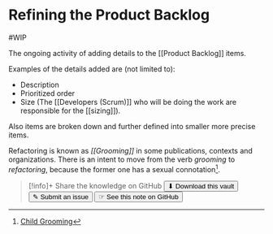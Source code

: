 # Refining the Product Backlog
#WIP 

The ongoing activity of adding details to the [[Product Backlog]] items. 

Examples of the details added are (not limited to):
- Description
- Prioritized order
- Size (The [[Developers (Scrum)]] who will be doing the work are responsible for the [[sizing]]).

Also items are broken down and further defined into smaller more precise items.

Refactoring is known as _[[Grooming]]_ in some publications, contexts and organizations. There is an intent to move from the verb _grooming_ to _refactoring_, because the former one has a sexual connotation[^1].


[^1]: [Child Grooming](http://www.vachss.com/guest_dispatches/grooming.html)


> [!info]+ Share the knowledge on GitHub
> [<button>⬇ Download this vault</button>](https://github.com/mauvera94/Agile-Multiverse) [<button> ✎ Submit an issue</button>](https://github.com/mauvera94/Agile-Multiverse/issues) [<button> ☞ See this note on GitHub</button>](<https://github.com/mauvera94/Agile-Multiverse/blob/main/Agile_Multiverse/Refining the Product Backlog.md>)